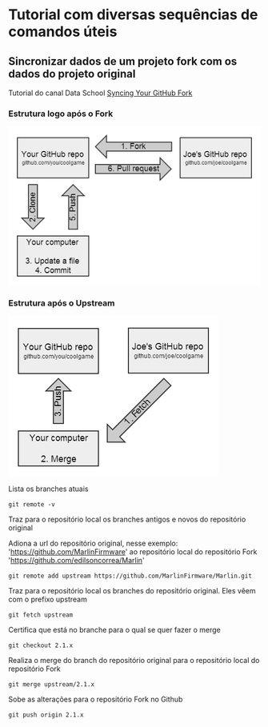 # Tutorial com diversas sequências de comandos úteis

## Sincronizar dados de um projeto fork com os dados do projeto original

Tutorial do canal Data School [Syncing Your GitHub Fork](https://www.youtube.com/watch?v=-zvHQXnBO6c)

### Estrutura logo após o Fork
![Diagrama](/github1.png "Diagrama")

### Estrutura após o Upstream
![Diagrama2](/github2.png "Diagrama 2")

Lista os branches atuais
````
git remote -v
````

Traz para o repositório local os branches antigos e novos do repositório original

Adiona a url do repositório original, nesse exemplo: 'https://github.com/MarlinFirmware' ao repositório local do repositório Fork 'https://github.com/edilsoncorrea/Marlin'
````
git remote add upstream https://github.com/MarlinFirmware/Marlin.git
````

Traz para o repositório local os branches do repositório original.
Eles vêem com o prefixo upstream
````
git fetch upstream
````

Certifica que está no branche para o qual se quer fazer o merge
````
git checkout 2.1.x
````

Realiza o merge do branch do repositório original para o repositório local do repositório Fork
````
git merge upstream/2.1.x
````

Sobe as alterações para o repositório Fork no Github
````
git push origin 2.1.x
````
